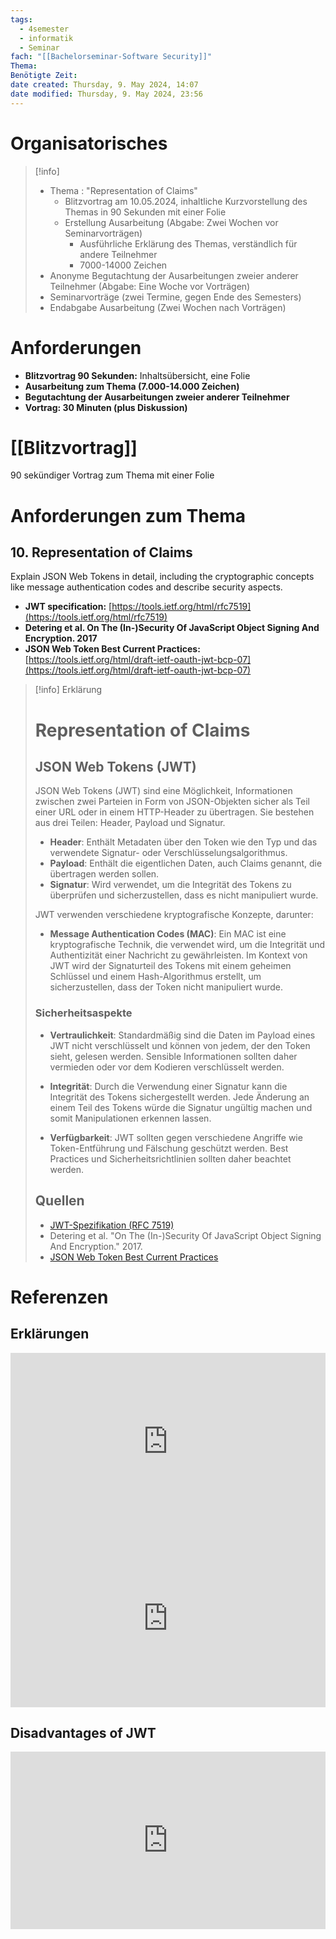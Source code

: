 ```yaml
---
tags:
  - 4semester
  - informatik
  - Seminar
fach: "[[Bachelorseminar-Software Security]]"
Thema: 
Benötigte Zeit: 
date created: Thursday, 9. May 2024, 14:07
date modified: Thursday, 9. May 2024, 23:56
---
```


# Organisatorisches 

>[!info]
> - Thema : "Representation of Claims" 
> 	- Blitzvortrag am 10.05.2024, inhaltliche Kurzvorstellung des Themas in 90 Sekunden mit einer Folie
> 	- Erstellung Ausarbeitung (Abgabe: Zwei Wochen vor Seminarvorträgen) 
> 		- Ausführliche Erklärung des Themas, verständlich für andere Teilnehmer 
> 		- 7000-14000 Zeichen
> - Anonyme Begutachtung der Ausarbeitungen zweier anderer Teilnehmer (Abgabe: Eine Woche vor Vorträgen)
> - Seminarvorträge (zwei Termine, gegen Ende des Semesters)
> - Endabgabe Ausarbeitung (Zwei Wochen nach Vorträgen)

# Anforderungen

- **Blitzvortrag 90 Sekunden:** Inhaltsübersicht, eine Folie
- **Ausarbeitung zum Thema (7.000-14.000 Zeichen)**
- **Begutachtung der Ausarbeitungen zweier anderer Teilnehmer**
- **Vortrag: 30 Minuten (plus Diskussion)**

# [[Blitzvortrag]]

90 sekündiger Vortrag zum Thema mit einer Folie

# Anforderungen zum Thema

## 10. Representation of Claims

Explain JSON Web Tokens in detail, including the cryptographic concepts like message authentication codes and describe security aspects.

- **JWT specification:** [https://tools.ietf.org/html/rfc7519](https://tools.ietf.org/html/rfc7519)
- **Detering et al. On The (In-)Security Of JavaScript Object Signing And Encryption. 2017**
- **JSON Web Token Best Current Practices:** [https://tools.ietf.org/html/draft-ietf-oauth-jwt-bcp-07](https://tools.ietf.org/html/draft-ietf-oauth-jwt-bcp-07)


>[!info] Erklärung
> # Representation of Claims
> 
> ## JSON Web Tokens (JWT)
> 
> JSON Web Tokens (JWT) sind eine Möglichkeit, Informationen zwischen zwei Parteien in Form von JSON-Objekten sicher als Teil einer URL oder in einem HTTP-Header zu übertragen. Sie bestehen aus drei Teilen: Header, Payload und Signatur.
> 
> - **Header**: Enthält Metadaten über den Token wie den Typ und das verwendete Signatur- oder Verschlüsselungsalgorithmus.
> - **Payload**: Enthält die eigentlichen Daten, auch Claims genannt, die übertragen werden sollen.
> - **Signatur**: Wird verwendet, um die Integrität des Tokens zu überprüfen und sicherzustellen, dass es nicht manipuliert wurde.
> 
> JWT verwenden verschiedene kryptografische Konzepte, darunter:
> 
> - **Message Authentication Codes (MAC)**: Ein MAC ist eine kryptografische Technik, die verwendet wird, um die Integrität und Authentizität einer Nachricht zu gewährleisten. Im Kontext von JWT wird der Signaturteil des Tokens mit einem geheimen Schlüssel und einem Hash-Algorithmus erstellt, um sicherzustellen, dass der Token nicht manipuliert wurde.
>   
> ### Sicherheitsaspekte
> 
> - **Vertraulichkeit**: Standardmäßig sind die Daten im Payload eines JWT nicht verschlüsselt und können von jedem, der den Token sieht, gelesen werden. Sensible Informationen sollten daher vermieden oder vor dem Kodieren verschlüsselt werden.
>   
> - **Integrität**: Durch die Verwendung einer Signatur kann die Integrität des Tokens sichergestellt werden. Jede Änderung an einem Teil des Tokens würde die Signatur ungültig machen und somit Manipulationen erkennen lassen.
> 
> - **Verfügbarkeit**: JWT sollten gegen verschiedene Angriffe wie Token-Entführung und Fälschung geschützt werden. Best Practices und Sicherheitsrichtlinien sollten daher beachtet werden.
> 
> ## Quellen
> 
> - [JWT-Spezifikation (RFC 7519)](https://tools.ietf.org/html/rfc7519)
> - Detering et al. "On The (In-)Security Of JavaScript Object Signing And Encryption." 2017.
> - [JSON Web Token Best Current Practices](https://tools.ietf.org/html/draft-ietf-oauth-jwt-bcp-07)

# Referenzen

## Erklärungen

<div style="position: relative; width: 100%; height: 0; padding-bottom: 56.25%;">
    <iframe src="https://www.youtube.com/embed/UBUNrFtufWo?si=0xbCzV4hgcwJtml1" title=" title="YouTube video player" style="position: absolute; top: 0; left: 0; width: 100%; height: 100%;" frameborder="0" allow="accelerometer; autoplay; clipboard-write; encrypted-media; gyroscope; picture-in-picture; web-share referrerpolicy="strict-origin-when-cross-origin" allowfullscreen></iframe>
</div>

<div style="position: relative; width: 100%; height: 0; padding-bottom: 56.25%;">
    <iframe src="https://www.youtube.com/embed/qVG4o6Nskzg?si=fSxgwKL7cyR2_aqR" title=" title="YouTube video player" style="position: absolute; top: 0; left: 0; width: 100%; height: 100%;" frameborder="0" allow="accelerometer; autoplay; clipboard-write; encrypted-media; gyroscope; picture-in-picture; web-share referrerpolicy="strict-origin-when-cross-origin" allowfullscreen></iframe>
</div>

## Disadvantages of JWT

<div style="position: relative; width: 100%; height: 0; padding-bottom: 56.25%;">
    <iframe src="https://www.youtube.com/embed/I7gQTBYmEEg?si=MTIdVwOogFGGUu-9" title=" title="YouTube video player" style="position: absolute; top: 0; left: 0; width: 100%; height: 100%;" frameborder="0" allow="accelerometer; autoplay; clipboard-write; encrypted-media; gyroscope; picture-in-picture; web-share referrerpolicy="strict-origin-when-cross-origin" allowfullscreen></iframe>
</div>

